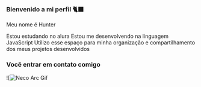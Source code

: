 ### Bienvenido a mi perfil 🐈‍⬛

Meu nome é Hunter

Estou estudando no alura
Estou me desenvolvendo na linguagem JavaScript
Utilizo esse espaço para minha organização e compartilhamento dos meus projetos desenvolvidos 

### Você entrar em contato comigo 



![![Neco Arc Gif](https://github.com/user-attachments/assets/601672dd-0dda-4228-9b38-afb206fa374f)
